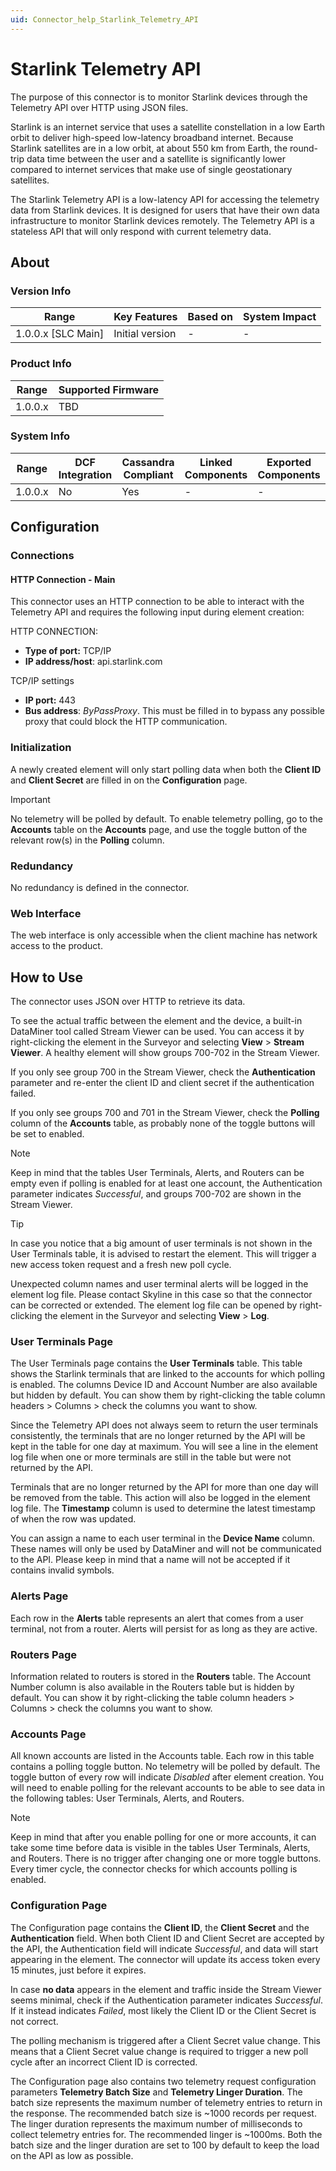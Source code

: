 ```yaml
---
uid: Connector_help_Starlink_Telemetry_API
---
```


# Starlink Telemetry API

The purpose of this connector is to monitor Starlink devices through the Telemetry API over HTTP using JSON files.

Starlink is an internet service that uses a satellite constellation in a low Earth orbit to deliver high-speed low-latency broadband internet. Because Starlink satellites are in a low orbit, at about 550 km from Earth, the round-trip data time between the user and a satellite is significantly lower compared to internet services that make use of single geostationary satellites.

The Starlink Telemetry API is a low-latency API for accessing the telemetry data from Starlink devices. It is designed for users that have their own data infrastructure to monitor Starlink devices remotely. The Telemetry API is a stateless API that will only respond with current telemetry data.

## About

### Version Info

| Range              | Key Features    | Based on | System Impact |
|--------------------|-----------------|----------|---------------|
| 1.0.0.x [SLC Main] | Initial version | -        | -             |

### Product Info

| Range   | Supported Firmware |
|---------|--------------------|
| 1.0.0.x | TBD                |

### System Info

| Range   | DCF Integration | Cassandra Compliant | Linked Components | Exported Components |
|---------|-----------------|---------------------|-------------------|---------------------|
| 1.0.0.x | No              | Yes                 | -                 | -                   |

## Configuration

### Connections

#### HTTP Connection - Main

This connector uses an HTTP connection to be able to interact with the Telemetry API and requires the following input during element creation:

HTTP CONNECTION:

- **Type of port:** TCP/IP
- **IP address/host**: api.starlink.com

TCP/IP settings

- **IP port:** 443
- **Bus address**: *ByPassProxy*. This must be filled in to bypass any possible proxy that could block the HTTP communication.

### Initialization

A newly created element will only start polling data when both the **Client ID** and **Client Secret** are filled in on the **Configuration** page.

> [!IMPORTANT]
> No telemetry will be polled by default. To enable telemetry polling, go to the **Accounts** table on the **Accounts** page, and use the toggle button of the relevant row(s) in the **Polling** column.

### Redundancy

No redundancy is defined in the connector.

### Web Interface

The web interface is only accessible when the client machine has network access to the product.

## How to Use

The connector uses JSON over HTTP to retrieve its data.

To see the actual traffic between the element and the device, a built-in DataMiner tool called Stream Viewer can be used. You can access it by right-clicking the element in the Surveyor and selecting **View** > **Stream Viewer**. A healthy element will show groups 700-702 in the Stream Viewer.

If you only see group 700 in the Stream Viewer, check the **Authentication** parameter and re-enter the client ID and client secret if the authentication failed.

If you only see groups 700 and 701 in the Stream Viewer, check the **Polling** column of the **Accounts** table, as probably none of the toggle buttons will be set to enabled.

> [!NOTE]
> Keep in mind that the tables User Terminals, Alerts, and Routers can be empty even if polling is enabled for at least one account, the Authentication parameter indicates *Successful*, and groups 700-702 are shown in the Stream Viewer.

> [!TIP]
> In case you notice that a big amount of user terminals is not shown in the User Terminals table, it is advised to restart the element. This will trigger a new access token request and a fresh new poll cycle.

Unexpected column names and user terminal alerts will be logged in the element log file. Please contact Skyline in this case so that the connector can be corrected or extended. The element log file can be opened by right-clicking the element in the Surveyor and selecting **View** > **Log**.

### User Terminals Page

The User Terminals page contains the **User Terminals** table. This table shows the Starlink terminals that are linked to the accounts for which polling is enabled. The columns Device ID and Account Number are also available but hidden by default. You can show them by right-clicking the table column headers > Columns > check the columns you want to show.

Since the Telemetry API does not always seem to return the user terminals consistently, the terminals that are no longer returned by the API will be kept in the table for one day at maximum. You will see a line in the element log file when one or more terminals are still in the table but were not returned by the API.

Terminals that are no longer returned by the API for more than one day will be removed from the table. This action will also be logged in the element log file. The **Timestamp** column is used to determine the latest timestamp of when the row was updated.

You can assign a name to each user terminal in the **Device Name** column. These names will only be used by DataMiner and will not be communicated to the API. Please keep in mind that a name will not be accepted if it contains invalid symbols.

### Alerts Page

Each row in the **Alerts** table represents an alert that comes from a user terminal, not from a router. Alerts will persist for as long as they are active.

### Routers Page

Information related to routers is stored in the **Routers** table. The Account Number column is also available in the Routers table but is hidden by default. You can show it by right-clicking the table column headers > Columns > check the columns you want to show.

### Accounts Page

All known accounts are listed in the Accounts table. Each row in this table contains a polling toggle button. No telemetry will be polled by default. The toggle button of every row will indicate *Disabled* after element creation. You will need to enable polling for the relevant accounts to be able to see data in the following tables: User Terminals, Alerts, and Routers.

> [!NOTE]
> Keep in mind that after you enable polling for one or more accounts, it can take some time before data is visible in the tables User Terminals, Alerts, and Routers. There is no trigger after changing one or more toggle buttons. Every timer cycle, the connector checks for which accounts polling is enabled.

### Configuration Page

The Configuration page contains the **Client ID**, the **Client Secret** and the **Authentication** field. When both Client ID and Client Secret are accepted by the API, the Authentication field will indicate *Successful*, and data will start appearing in the element. The connector will update its access token every 15 minutes, just before it expires.

In case **no data** appears in the element and traffic inside the Stream Viewer seems minimal, check if the Authentication parameter indicates *Successful*. If it instead indicates *Failed*, most likely the Client ID or the Client Secret is not correct.

The polling mechanism is triggered after a Client Secret value change. This means that a Client Secret value change is required to trigger a new poll cycle after an incorrect Client ID is corrected.

The Configuration page also contains two telemetry request configuration parameters **Telemetry Batch Size** and **Telemetry Linger Duration**. The batch size represents the maximum number of telemetry entries to return in the response. The recommended batch size is ~1000 records per request. The linger duration represents the maximum number of milliseconds to collect telemetry entries for. The recommended linger is ~1000ms. Both the batch size and the linger duration are set to 100 by default to keep the load on the API as low as possible.